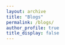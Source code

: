 ```yaml
---
layout: archive
title: "Blogs"
permalink: /blogs/
author_profile: true
title_display: false
---
```


<!-- {% for blog in site.blogs %}
<li>
    {{ blog.content }}
</li>
{% endfor %}  -->